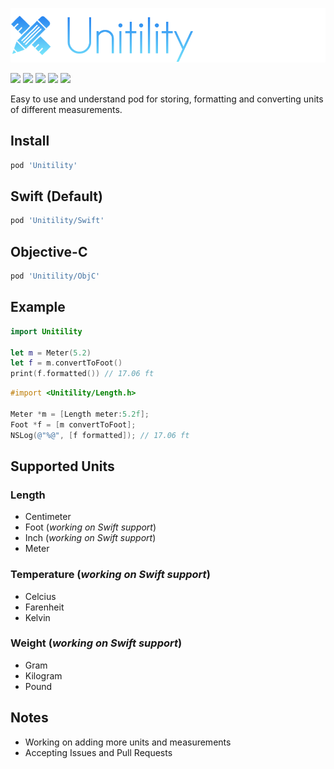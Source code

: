 ![](logo.png)

[![](https://img.shields.io/badge/contact-@thematerik-blue.svg?style=flat-square)](http://twitter.com/thematerik)
[![](https://img.shields.io/cocoapods/v/Unitility.svg?style=flat-square)](https://cocoapods.org/pods/Unitility)
[![](https://img.shields.io/travis/materik/unitility.svg?style=flat-square)](https://travis-ci.org/materik/unitility)
![](https://img.shields.io/cocoapods/p/Unitility.svg?style=flat-square)
![](https://img.shields.io/cocoapods/l/Unitility.svg?style=flat-square)

Easy to use and understand pod for storing, formatting and converting units of
different measurements.

## Install

```bash
pod 'Unitility'
```

## Swift (Default)

```bash
pod 'Unitility/Swift'
```

## Objective-C

```bash
pod 'Unitility/ObjC'
```

## Example

```swift
import Unitility

let m = Meter(5.2)
let f = m.convertToFoot()
print(f.formatted()) // 17.06 ft
```

```objective-c
#import <Unitility/Length.h>

Meter *m = [Length meter:5.2f];
Foot *f = [m convertToFoot];
NSLog(@"%@", [f formatted]); // 17.06 ft
```

## Supported Units

### Length

- Centimeter
- Foot (*working on Swift support*)
- Inch (*working on Swift support*)
- Meter

### Temperature (*working on Swift support*)

- Celcius
- Farenheit
- Kelvin

### Weight (*working on Swift support*)

- Gram
- Kilogram
- Pound

## Notes

- Working on adding more units and measurements
- Accepting Issues and Pull Requests
